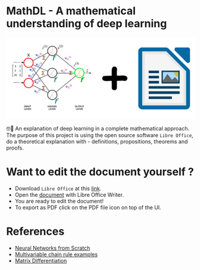 # MathDL - A mathematical understanding of deep learning

![](docs/mathdl-front-img.jpg)

🤓📐 An explanation of deep learning in a complete mathematical approach. The purpose of this project is using the open source software `Libre Office`, do a theoretical explanation with - definitions, propositions, theorems and proofs.

# Want to edit the document yourself ?

- Download `Libre Office` at this [link](https://fr.libreoffice.org/download/telecharger-libreoffice/).
- Open the [document](mathdl/paper.odp) with Libre Office Writer.
- You are ready to edit the document!
- To export as PDF click on the PDF file icon on top of the UI.

# References

- [Neural Networks from Scratch](https://www.youtube.com/watch?v=Wo5dMEP_BbI&list=PLQVvvaa0QuDcjD5BAw2DxE6OF2tius3V3)
- [Multivariable chain rule examples](https://mathinsight.org/chain_rule_multivariable_examples#:~:text=The%20chain%20rule%20says%20that,g(s%2Ct).&text=Then%2C%20we%27ll%20end%20up,(x%2Cy)%5D)
- [Matrix Differentiation](https://atmos.washington.edu/~dennis/MatrixCalculus.pdf)